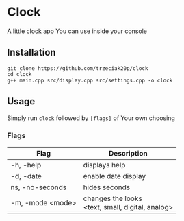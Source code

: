 # Clock
A little clock app You can use inside your console

## Installation
```
git clone https://github.com/trzeciak20p/clock
cd clock
g++ main.cpp src/display.cpp src/settings.cpp -o clock
```

## Usage
Simply run `clock` followed by `[flags]` of Your own choosing
### Flags
|Flag| Description 
|----|------------
|-h, -help| displays help
|-d, -date| enable date display
|ns, -no-seconds| hides seconds
|-m, -mode \<mode>| changes the looks <br> <text, small, digital, analog>
